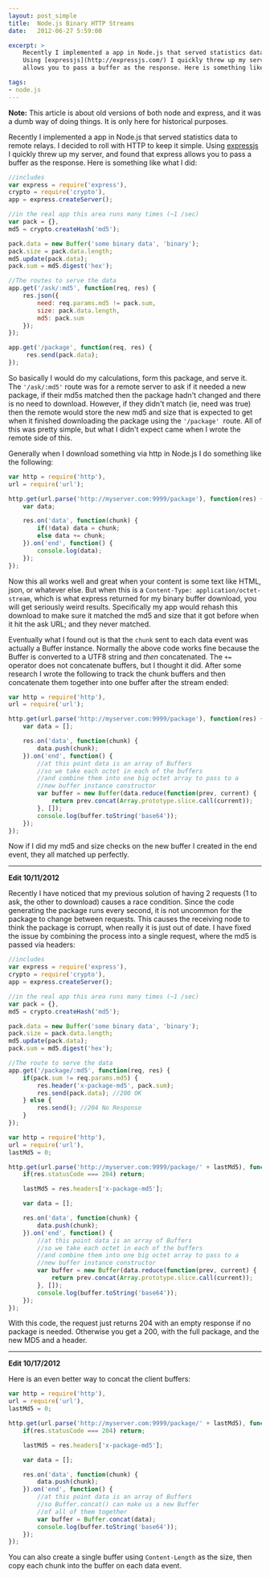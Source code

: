 ```yaml
---
layout: post_simple
title:  Node.js Binary HTTP Streams
date:   2012-06-27 5:59:00

excerpt: >
    Recently I implemented a app in Node.js that served statistics data to remote relays. I decided to roll with HTTP to keep it simple.
    Using [expressjs](http://expressjs.com/) I quickly threw up my server, and found that express
    allows you to pass a buffer as the response. Here is something like what I did:

tags:
- node.js
---
```


<div class="alert alert-info" role="alert">
    <strong>Note:</strong> This article is about old versions of both node and express, and it was a dumb way of doing things.
    It is only here for historical purposes.
</div>

Recently I implemented a app in Node.js that served statistics data to remote relays. I decided to roll with HTTP to keep it simple.
Using [expressjs](http://expressjs.com/) I quickly threw up my server, and found that express
allows you to pass a buffer as the response. Here is something like what I did:

```js
//includes
var express = require('express'),
crypto = require('crypto'),
app = express.createServer();

//in the real app this area runs many times (~1 /sec)
var pack = {},
md5 = crypto.createHash('md5');

pack.data = new Buffer('some binary data', 'binary');
pack.size = pack.data.length;
md5.update(pack.data);
pack.sum = md5.digest('hex');

//The routes to serve the data
app.get('/ask/:md5', function(req, res) {
    res.json({
        need: req.params.md5 != pack.sum,
        size: pack.data.length,
        md5: pack.sum
    });
});

app.get('/package', function(req, res) {
     res.send(pack.data);
});
```

So basically I would do my calculations, form this package, and serve it. The `'/ask/:md5'` route was for a remote server to ask if it
needed a new package, if their md5s matched then the package hadn't changed and there is no need to download. However, if they didn't
match (ie, need was true) then the remote would store the new md5 and size that is expected to get when it finished downloading the
package using the `'/package'`  route. All of this was pretty simple, but what I
didn't expect came when I wrote the remote side of this.

Generally when I download something via http in Node.js I do something like the following:

```js
var http = require('http'),
url = require('url');

http.get(url.parse('http://myserver.com:9999/package'), function(res) {
    var data;

    res.on('data', function(chunk) {
        if(!data) data = chunk;
        else data += chunk;
    }).on('end', function() {
        console.log(data);
    });
});
```

Now this all works well and great when your content is some text like HTML, json, or whatever else. But when this is a
`Content-Type: application/octet-stream`, which is what express returned for my binary buffer download, you will get
seriously weird results. Specifically my app would rehash this download to make sure it matched the md5 and size that it
got before when it hit the ask URL; and they never matched.

Eventually what I found out is that the `chunk` sent to each data event was actually a Buffer instance. Normally the above code works
fine because the Buffer is converted to a UTF8 string and *then* concatenated. The `+=` operator does not concatenate buffers, but I
thought it did. After some research I wrote the following to track the chunk buffers and then concatenate them together into one buffer
after the stream ended:

```js
var http = require('http'),
url = require('url');

http.get(url.parse('http://myserver.com:9999/package'), function(res) {
    var data = [];

    res.on('data', function(chunk) {
        data.push(chunk);
    }).on('end', function() {
        //at this point data is an array of Buffers
        //so we take each octet in each of the buffers
        //and combine them into one big octet array to pass to a
        //new buffer instance constructor
        var buffer = new Buffer(data.reduce(function(prev, current) {
            return prev.concat(Array.prototype.slice.call(current));
        }, []);
        console.log(buffer.toString('base64'));
    });
});
```

Now if I did my md5 and size checks on the new buffer I created in the end event, they all matched up perfectly.

-----

**Edit 10/11/2012**

Recently I have noticed that my previous solution of having 2 requests (1 to ask, the other to download) causes a race condition.
Since the code generating the package runs every second, it is not uncommon for the package to change between requests. This causes
the receiving node to think the package is corrupt, when really it is just out of date. I have fixed the issue by combining the process
into a single request, where the md5 is passed via headers:

```js
//includes
var express = require('express'),
crypto = require('crypto'),
app = express.createServer();

//in the real app this area runs many times (~1 /sec)
var pack = {},
md5 = crypto.createHash('md5');

pack.data = new Buffer('some binary data', 'binary');
pack.size = pack.data.length;
md5.update(pack.data);
pack.sum = md5.digest('hex');

//The route to serve the data
app.get('/package/:md5', function(req, res) {
    if(pack.sum != req.params.md5) {
        res.header('x-package-md5', pack.sum);
        res.send(pack.data); //200 OK
    } else {
        res.send(); //204 No Response
    }
});
```

```js
var http = require('http'),
url = require('url'),
lastMd5 = 0;

http.get(url.parse('http://myserver.com:9999/package/' + lastMd5), function(res) {
    if(res.statusCode === 204) return;

    lastMd5 = res.headers['x-package-md5'];

    var data = [];

    res.on('data', function(chunk) {
        data.push(chunk);
    }).on('end', function() {
        //at this point data is an array of Buffers
        //so we take each octet in each of the buffers
        //and combine them into one big octet array to pass to a
        //new buffer instance constructor
        var buffer = new Buffer(data.reduce(function(prev, current) {
            return prev.concat(Array.prototype.slice.call(current));
        }, []);
        console.log(buffer.toString('base64'));
    });
});
```

With this code, the request just returns 204 with an empty response if no package is needed. Otherwise you get a 200, with the full package, and the new MD5 and a header.

-----

**Edit 10/17/2012**

Here is an even better way to concat the client buffers:

```js
var http = require('http'),
url = require('url'),
lastMd5 = 0;

http.get(url.parse('http://myserver.com:9999/package/' + lastMd5), function(res) {
    if(res.statusCode === 204) return;

    lastMd5 = res.headers['x-package-md5'];

    var data = [];

    res.on('data', function(chunk) {
        data.push(chunk);
    }).on('end', function() {
        //at this point data is an array of Buffers
        //so Buffer.concat() can make us a new Buffer
        //of all of them together
        var buffer = Buffer.concat(data);
        console.log(buffer.toString('base64'));
    });
});
```

You can also create a single buffer using `Content-Length` as the size, then copy each chunk into the buffer on each data event.
